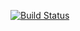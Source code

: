 [![Build Status](https://app.travis-ci.com/hajians/scala-exercises.svg?branch=main)](https://app.travis-ci.com/hajians/scala-exercises)
